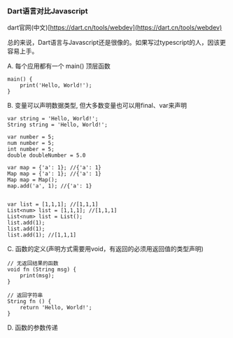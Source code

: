 ### Dart语言对比Javascript

dart官网\(中文\)[https://dart.cn/tools/webdev](https://dart.cn/tools/webdev)

总的来说，Dart语言与Javascript还是很像的。如果写过typescript的人，因该更容易上手。

A. 每个应用都有一个 main\(\) 顶层函数

```
main() {
    print('Hello, World!');
}
```

B. 变量可以声明数据类型, 但大多数变量也可以用final、var来声明

```
var string = 'Hello, World!';
String string = 'Hello, World!';

var number = 5;
num number = 5;
int number = 5;
double doubleNumber = 5.0

var map = {'a': 1}; //{'a': 1}
Map map = {'a': 1}; //{'a': 1}
Map map = Map(); 
map.add('a', 1); //{'a': 1}


var list = [1,1,1]; //[1,1,1]
List<num> list = [1,1,1]; //[1,1,1]
List<num> list = List();
list.add(1);
list.add(1);
list.add(1); //[1,1,1]
```

C. 函数的定义\(声明方式需要用void，有返回的必须用返回值的类型声明\)

```
// 无返回结果的函数
void fn (String msg) {
    print(msg);
}

// 返回字符串
String fn () {
    return 'Hello, World!';
}
```

D. 函数的参数传递

```

```



